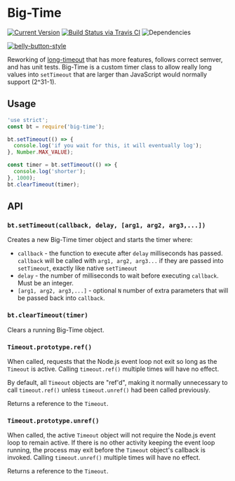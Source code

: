 # Big-Time

[![Current Version](https://img.shields.io/npm/v/big-time.svg)](https://www.npmjs.org/package/big-time)
[![Build Status via Travis CI](https://travis-ci.org/continuationlabs/big-time.svg?branch=master)](https://travis-ci.org/continuationlabs/big-time)
![Dependencies](http://img.shields.io/david/continuationlabs/big-time.svg)

[![belly-button-style](https://cdn.rawgit.com/continuationlabs/belly-button/master/badge.svg)](https://github.com/continuationlabs/belly-button)

Reworking of [long-timeout](https://github.com/tellnes/long-timeout) that has more features, follows correct semver, and has unit tests. Big-Time is a custom timer class to allow really long values into `setTimeout` that are larger than JavaScript would normally support (2^31-1).

## Usage

```js
'use strict';
const bt = require('big-time');

bt.setTimeout(() => {
  console.log('if you wait for this, it will eventually log');
}, Number.MAX_VALUE);

const timer = bt.setTimeout(() => {
  console.log('shorter');
}, 1000);
bt.clearTimeout(timer);
```

## API

### `bt.setTimeout(callback, delay, [arg1, arg2, arg3,...])`

Creates a new Big-Time timer object and starts the timer where:

- `callback` - the function to execute after `delay` milliseconds has passed. `callback` will be called with `arg1, arg2, arg3...` if they are passed into `setTimeout`, exactly like native `setTimeout`
- `delay` - the number of milliseconds to wait before executing `callback`. Must be an integer.
- `[arg1, arg2, arg3,...]` - optional `N` number of extra parameters that will be passed back into `callback`.

### `bt.clearTimeout(timer)`

Clears a running Big-Time object.

### `Timeout.prototype.ref()`

When called, requests that the Node.js event loop not exit so long as the
`Timeout` is active. Calling `timeout.ref()` multiple times will have no effect.

By default, all `Timeout` objects are "ref'd", making it normally unnecessary to
call `timeout.ref()` unless `timeout.unref()` had been called previously.

Returns a reference to the `Timeout`.

### `Timeout.prototype.unref()`

When called, the active `Timeout` object will not require the Node.js event loop
to remain active. If there is no other activity keeping the event loop running,
the process may exit before the `Timeout` object's callback is invoked. Calling
`timeout.unref()` multiple times will have no effect.

Returns a reference to the `Timeout`.
